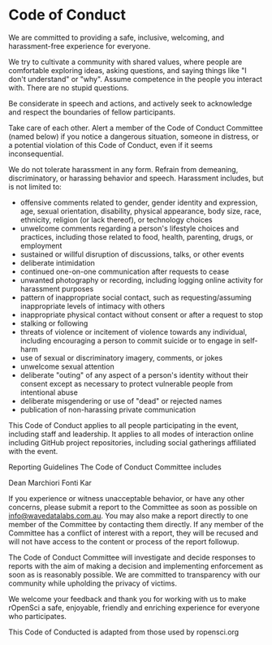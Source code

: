 # Code of Conduct 

We are committed to providing a safe, inclusive, welcoming, and harassment-free experience for everyone.

We try to cultivate a community with shared values, where people are comfortable exploring ideas, asking questions, and saying things like "I don't understand" or "why". Assume competence in the people you interact with. There are no stupid questions.

Be considerate in speech and actions, and actively seek to acknowledge and respect the boundaries of fellow participants.

Take care of each other. Alert a member of the Code of Conduct Committee (named below) if you notice a dangerous situation, someone in distress, or a potential violation of this Code of Conduct, even if it seems inconsequential.

We do not tolerate harassment in any form. Refrain from demeaning, discriminatory, or harassing behavior and speech. Harassment includes, but is not limited to:

+ offensive comments related to gender, gender identity and expression, age, sexual orientation, disability, physical appearance, body size, race, ethnicity, religion (or lack thereof), or technology choices
+ unwelcome comments regarding a person's lifestyle choices and practices, including those related to food, health, parenting, drugs, or employment
+ sustained or willful disruption of discussions, talks, or other events
+ deliberate intimidation
+ continued one-on-one communication after requests to cease
+ unwanted photography or recording, including logging online activity for harassment purposes
+ pattern of inappropriate social contact, such as requesting/assuming inappropriate levels of intimacy with others
+ inappropriate physical contact without consent or after a request to stop
+ stalking or following
+ threats of violence or incitement of violence towards any individual, including encouraging a person to commit suicide or to engage in self-harm
+ use of sexual or discriminatory imagery, comments, or jokes
+ unwelcome sexual attention
+ deliberate "outing" of any aspect of a person's identity without their consent except as necessary to protect vulnerable people from intentional abuse
+ deliberate misgendering or use of "dead" or rejected names
+ publication of non-harassing private communication

This Code of Conduct applies to all people participating in the event, including staff and leadership. It applies to all modes of interaction online including GitHub project repositories, including social gatherings affiliated with the event.

Reporting Guidelines
The Code of Conduct Committee includes

Dean Marchiori
Fonti Kar

If you experience or witness unacceptable behavior, or have any other concerns, please submit a report to the Committee as soon as possible on info@wavedatalabs.com.au. You may also make a report directly to one member of the Committee by contacting them directly. If any member of the Committee has a conflict of interest with a report, they will be recused and will not have access to the content or process of the report followup.

The Code of Conduct Committee will investigate and decide responses to reports with the aim of making a decision and implementing enforcement as soon as is reasonably possible. We are committed to transparency with our community while upholding the privacy of victims. 

We welcome your feedback and thank you for working with us to make rOpenSci a safe, enjoyable, friendly and enriching experience for everyone who participates.

This Code of Conducted is adapted from those used by ropensci.org
